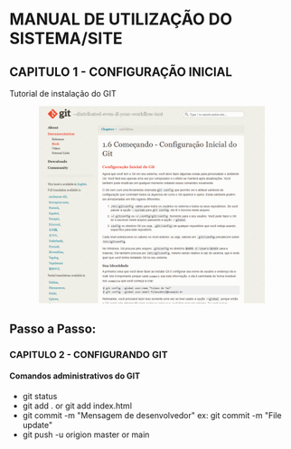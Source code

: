 # MANUAL DE UTILIZAÇÃO DO SISTEMA/SITE
## CAPITULO 1 - CONFIGURAÇÃO INICIAL
Tutorial de instalação do GIT

 <p align="center">
    <a href="https://git-scm.com/book/pt-br/v2/Come%C3%A7ando-Configura%C3%A7%C3%A3o-Inicial-do-Git" target="_blank">
        <img src="docs/Imagens/Captura de tela 2025-01-22 103356.png" width="400"> 
    </a>
    </p>


Passo a Passo:
-
### CAPITULO 2 - CONFIGURANDO GIT

#### Comandos administrativos do GIT

- git status
- git add . or git add index.html
- git commit -m "Mensagem de desenvolvedor" ex: git commit -m "File update"
- git push -u origion master or main